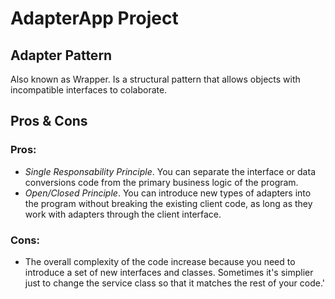 ﻿# AdapterApp Project

## Adapter Pattern

Also known as Wrapper. Is a structural pattern that allows objects with incompatible interfaces to colaborate.

## Pros & Cons

### Pros:
* _Single Responsability Principle_. You can separate the interface or data conversions code from the primary business logic of the program.
* _Open/Closed Principle_. You can introduce new types of adapters into the program without breaking the existing client code, as long as they work with adapters through the client interface.

### Cons:
* The overall complexity of the code increase because you need to introduce a set of new interfaces and classes. Sometimes it's simplier just to change the service class so that it matches the rest of your code.'